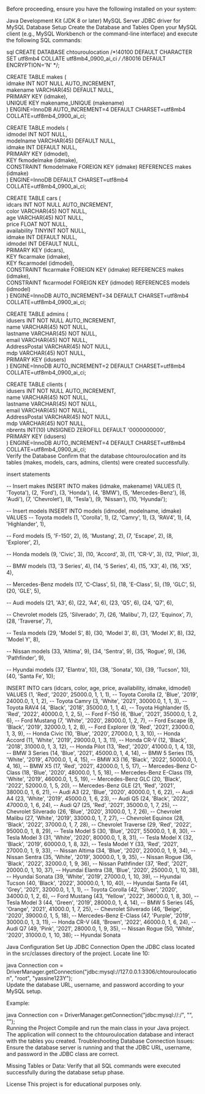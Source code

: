 Before proceeding, ensure you have the following installed on your system:

Java Development Kit (JDK 8 or later)
MySQL Server
JDBC driver for MySQL
Database Setup
Create the Database and Tables
Open your MySQL client (e.g., MySQL Workbench or the command-line interface) and execute the following SQL commands:

sql
CREATE DATABASE chtouroulocation /*!40100 DEFAULT CHARACTER SET utf8mb4 COLLATE utf8mb4_0900_ai_ci */ /*!80016 DEFAULT ENCRYPTION='N' */;  

CREATE TABLE makes (  
    idmake INT NOT NULL AUTO_INCREMENT,  
    makename VARCHAR(45) DEFAULT NULL,  
    PRIMARY KEY (idmake),  
    UNIQUE KEY makename_UNIQUE (makename)  
) ENGINE=InnoDB AUTO_INCREMENT=4 DEFAULT CHARSET=utf8mb4 COLLATE=utf8mb4_0900_ai_ci;  

CREATE TABLE models (  
    idmodel INT NOT NULL,  
    modelname VARCHAR(45) DEFAULT NULL,  
    idmake INT DEFAULT NULL,  
    PRIMARY KEY (idmodel),  
    KEY fkmodelmake (idmake),  
    CONSTRAINT fkmodelmake FOREIGN KEY (idmake) REFERENCES makes (idmake)  
) ENGINE=InnoDB DEFAULT CHARSET=utf8mb4 COLLATE=utf8mb4_0900_ai_ci;  

CREATE TABLE cars (  
    idcars INT NOT NULL AUTO_INCREMENT,  
    color VARCHAR(45) NOT NULL,  
    age VARCHAR(45) NOT NULL,  
    price FLOAT NOT NULL,  
    availability TINYINT NOT NULL,  
    idmake INT DEFAULT NULL,  
    idmodel INT DEFAULT NULL,  
    PRIMARY KEY (idcars),  
    KEY fkcarmake (idmake),  
    KEY fkcarmodel (idmodel),  
    CONSTRAINT fkcarmake FOREIGN KEY (idmake) REFERENCES makes (idmake),  
    CONSTRAINT fkcarmodel FOREIGN KEY (idmodel) REFERENCES models (idmodel)  
) ENGINE=InnoDB AUTO_INCREMENT=34 DEFAULT CHARSET=utf8mb4 COLLATE=utf8mb4_0900_ai_ci;  

CREATE TABLE admins (  
    idusers INT NOT NULL AUTO_INCREMENT,  
    name VARCHAR(45) NOT NULL,  
    lastname VARCHAR(45) NOT NULL,  
    email VARCHAR(45) NOT NULL,  
    AddressPostal VARCHAR(45) NOT NULL,  
    mdp VARCHAR(45) NOT NULL,  
    PRIMARY KEY (idusers)  
) ENGINE=InnoDB AUTO_INCREMENT=2 DEFAULT CHARSET=utf8mb4 COLLATE=utf8mb4_0900_ai_ci;  

CREATE TABLE clients (  
    idusers INT NOT NULL AUTO_INCREMENT,  
    name VARCHAR(45) NOT NULL,  
    lastname VARCHAR(45) NOT NULL,  
    email VARCHAR(45) NOT NULL,  
    AddressPostal VARCHAR(45) NOT NULL,  
    mdp VARCHAR(45) NOT NULL,  
    nbrents INT(10) UNSIGNED ZEROFILL DEFAULT '0000000000',  
    PRIMARY KEY (idusers)  
) ENGINE=InnoDB AUTO_INCREMENT=4 DEFAULT CHARSET=utf8mb4 COLLATE=utf8mb4_0900_ai_ci;  
Verify the Database
Confirm that the database chtouroulocation and its tables (makes, models, cars, admins, clients) were created successfully.

insert statements

-- Insert makes
INSERT INTO makes (idmake, makename) VALUES
(1, 'Toyota'),
(2, 'Ford'),
(3, 'Honda'),
(4, 'BMW'),
(5, 'Mercedes-Benz'),
(6, 'Audi'),
(7, 'Chevrolet'),
(8, 'Tesla'),
(9, 'Nissan'),
(10, 'Hyundai');

-- Insert models
INSERT INTO models (idmodel, modelname, idmake) VALUES
-- Toyota models
(1, 'Corolla', 1),
(2, 'Camry', 1),
(3, 'RAV4', 1),
(4, 'Highlander', 1),

-- Ford models
(5, 'F-150', 2),
(6, 'Mustang', 2),
(7, 'Escape', 2),
(8, 'Explorer', 2),

-- Honda models
(9, 'Civic', 3),
(10, 'Accord', 3),
(11, 'CR-V', 3),
(12, 'Pilot', 3),

-- BMW models
(13, '3 Series', 4),
(14, '5 Series', 4),
(15, 'X3', 4),
(16, 'X5', 4),

-- Mercedes-Benz models
(17, 'C-Class', 5),
(18, 'E-Class', 5),
(19, 'GLC', 5),
(20, 'GLE', 5),

-- Audi models
(21, 'A3', 6),
(22, 'A4', 6),
(23, 'Q5', 6),
(24, 'Q7', 6),

-- Chevrolet models
(25, 'Silverado', 7),
(26, 'Malibu', 7),
(27, 'Equinox', 7),
(28, 'Traverse', 7),

-- Tesla models
(29, 'Model S', 8),
(30, 'Model 3', 8),
(31, 'Model X', 8),
(32, 'Model Y', 8),

-- Nissan models
(33, 'Altima', 9),
(34, 'Sentra', 9),
(35, 'Rogue', 9),
(36, 'Pathfinder', 9),

-- Hyundai models
(37, 'Elantra', 10),
(38, 'Sonata', 10),
(39, 'Tucson', 10),
(40, 'Santa Fe', 10);

INSERT INTO cars (idcars, color, age, price, availability, idmake, idmodel) VALUES
(1, 'Red', '2020', 25000.0, 1, 1, 1), -- Toyota Corolla
(2, 'Blue', '2019', 24000.0, 1, 1, 2), -- Toyota Camry
(3, 'White', '2021', 30000.0, 1, 1, 3), -- Toyota RAV4
(4, 'Black', '2018', 35000.0, 1, 1, 4), -- Toyota Highlander
(5, 'Red', '2022', 40000.0, 1, 2, 5), -- Ford F-150
(6, 'Blue', '2021', 35000.0, 1, 2, 6), -- Ford Mustang
(7, 'White', '2020', 28000.0, 1, 2, 7), -- Ford Escape
(8, 'Black', '2019', 32000.0, 1, 2, 8), -- Ford Explorer
(9, 'Red', '2021', 23000.0, 1, 3, 9), -- Honda Civic
(10, 'Blue', '2020', 27000.0, 1, 3, 10), -- Honda Accord
(11, 'White', '2019', 29000.0, 1, 3, 11), -- Honda CR-V
(12, 'Black', '2018', 31000.0, 1, 3, 12), -- Honda Pilot
(13, 'Red', '2020', 41000.0, 1, 4, 13), -- BMW 3 Series
(14, 'Blue', '2021', 45000.0, 1, 4, 14), -- BMW 5 Series
(15, 'White', '2019', 47000.0, 1, 4, 15), -- BMW X3
(16, 'Black', '2022', 50000.0, 1, 4, 16), -- BMW X5
(17, 'Red', '2021', 42000.0, 1, 5, 17), -- Mercedes-Benz C-Class
(18, 'Blue', '2020', 48000.0, 1, 5, 18), -- Mercedes-Benz E-Class
(19, 'White', '2019', 46000.0, 1, 5, 19), -- Mercedes-Benz GLC
(20, 'Black', '2022', 52000.0, 1, 5, 20), -- Mercedes-Benz GLE
(21, 'Red', '2021', 38000.0, 1, 6, 21), -- Audi A3
(22, 'Blue', '2020', 40000.0, 1, 6, 22), -- Audi A4
(23, 'White', '2019', 45000.0, 1, 6, 23), -- Audi Q5
(24, 'Black', '2022', 47000.0, 1, 6, 24), -- Audi Q7
(25, 'Red', '2021', 35000.0, 1, 7, 25), -- Chevrolet Silverado
(26, 'Blue', '2020', 31000.0, 1, 7, 26), -- Chevrolet Malibu
(27, 'White', '2019', 33000.0, 1, 7, 27), -- Chevrolet Equinox
(28, 'Black', '2022', 37000.0, 1, 7, 28), -- Chevrolet Traverse
(29, 'Red', '2022', 95000.0, 1, 8, 29), -- Tesla Model S
(30, 'Blue', '2021', 55000.0, 1, 8, 30), -- Tesla Model 3
(31, 'White', '2020', 80000.0, 1, 8, 31), -- Tesla Model X
(32, 'Black', '2019', 60000.0, 1, 8, 32), -- Tesla Model Y
(33, 'Red', '2021', 27000.0, 1, 9, 33), -- Nissan Altima
(34, 'Blue', '2020', 22000.0, 1, 9, 34), -- Nissan Sentra
(35, 'White', '2019', 30000.0, 1, 9, 35), -- Nissan Rogue
(36, 'Black', '2022', 32000.0, 1, 9, 36), -- Nissan Pathfinder
(37, 'Red', '2021', 20000.0, 1, 10, 37), -- Hyundai Elantra
(38, 'Blue', '2020', 25000.0, 1, 10, 38), -- Hyundai Sonata
(39, 'White', '2019', 27000.0, 1, 10, 39), -- Hyundai Tucson
(40, 'Black', '2022', 30000.0, 1, 10, 40), -- Hyundai Santa Fe
(41, 'Grey', '2021', 32000.0, 1, 1, 1), -- Toyota Corolla
(42, 'Silver', '2020', 34000.0, 1, 2, 6), -- Ford Mustang
(43, 'Yellow', '2022', 36000.0, 1, 8, 30), -- Tesla Model 3
(44, 'Green', '2019', 28000.0, 1, 4, 14), -- BMW 5 Series
(45, 'Orange', '2021', 41000.0, 1, 7, 25), -- Chevrolet Silverado
(46, 'Beige', '2020', 39000.0, 1, 5, 18), -- Mercedes-Benz E-Class
(47, 'Purple', '2019', 30000.0, 1, 3, 11), -- Honda CR-V
(48, 'Brown', '2022', 46000.0, 1, 6, 24), -- Audi Q7
(49, 'Pink', '2021', 28000.0, 1, 9, 35), -- Nissan Rogue
(50, 'White', '2020', 31000.0, 1, 10, 38); -- Hyundai Sonata

Java Configuration
Set Up JDBC Connection
Open the JDBC class located in the src/classes directory of the project. Locate line 10:

java
Connection con = DriverManager.getConnection("jdbc:mysql://127.0.0.1:3306/chtouroulocation", "root", "yassine123Y");  
Update the database URL, username, and password according to your MySQL setup.

Example:

java
Connection con = DriverManager.getConnection("jdbc:mysql://<your-host>:<your-port>/<your-database>", "<your-username>", "<your-password>");  
Running the Project
Compile and run the main class in your Java project.
The application will connect to the chtouroulocation database and interact with the tables you created.
Troubleshooting
Database Connection Issues:
Ensure the database server is running and that the JDBC URL, username, and password in the JDBC class are correct.

Missing Tables or Data:
Verify that all SQL commands were executed successfully during the database setup phase.

License
This project is for educational purposes only.
